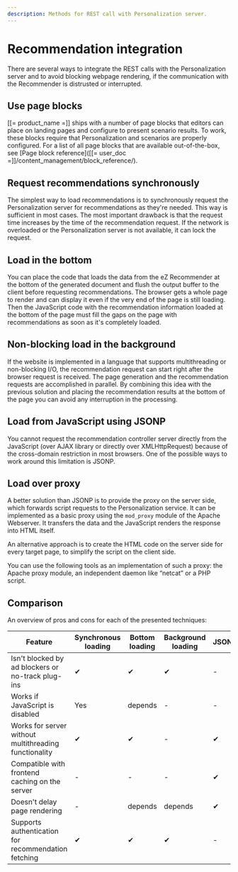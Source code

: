 ```yaml
---
description: Methods for REST call with Personalization server.
---
```


# Recommendation integration

There are several ways to integrate the REST calls with the Personalization server 
and to avoid blocking webpage rendering, if the communication with the Recommender 
is distrusted or interrupted.

## Use page blocks

[[= product_name =]] ships with a number of page blocks that editors can place on
landing pages and configure to present scenario results.
To work, these blocks require that Personalization and scenarios are properly 
configured.
For a list of all page blocks that are available out-of-the-box, 
see [Page block reference]([[= user_doc =]]/content_management/block_reference/).

## Request recommendations synchronously

The simplest way to load recommendations is to synchronously request the Personalization 
server for recommendations as they're needed. This way is sufficient in most cases. 
The most important drawback is that the request time increases by the time 
of the recommendation request. 
If the network is overloaded or the Personalization server is not available, 
it can lock the request.

## Load in the bottom

You can place the code that loads the data from the eZ Recommender at the bottom 
of the generated document and flush the output buffer to the client 
before requesting recommendations. 
The browser gets a whole page to render and can display it even if the very end 
of the page is still loading. 
Then the JavaScript code with the recommendation information loaded at the bottom 
of the page must fill the gaps on the page with recommendations as soon as 
it's completely loaded.

## Non-blocking load in the background

If the website is implemented in a language that supports multithreading or 
non-blocking I/O, the recommendation request can start right after the browser 
request is received. 
The page generation and the recommendation requests are accomplished in parallel. 
By combining this idea with the previous solution and placing the recommendation 
results at the bottom of the page you can avoid any interruption in the processing.

## Load from JavaScript using JSONP

You cannot request the recommendation controller server directly from the JavaScript 
(over AJAX library or directly over XMLHttpRequest) because of the cross-domain 
restriction in most browsers. 
One of the possible ways to work around this limitation is JSONP.

## Load over proxy

A better solution than JSONP is to provide the proxy on the server side, which 
forwards script requests to the Personalization service. 
It can be implemented as a basic proxy using the `mod_proxy` module of 
the Apache Webserver. 
It transfers the data and the JavaScript renders the response into HTML itself.

An alternative approach is to create the HTML code on the server side for every 
target page, to simplify the script on the client side.

You can use the following tools as an implementation of such a proxy: 
the Apache proxy module, an independent daemon like “netcat” or a PHP script.

## Comparison

An overview of pros and cons for each of the presented techniques:

|Feature|Synchronous loading|Bottom loading|Background loading|JSONP|XMLHttpRequest + Proxy|
|---|---|---|---|---|---|
|Isn't blocked by ad blockers or no-track plug-ins|&#10004;|&#10004;|&#10004;|-|&#10004;|
|Works if JavaScript is disabled|Yes|depends|-|-|-|	 	 
|Works for server without multithreading functionality|&#10004;|&#10004;|-|&#10004;|&#10004;|
|Compatible with frontend caching on the server|-|-|-|&#10004;|&#10004;|
|Doesn't delay page rendering|-|depends|depends|&#10004;|&#10004;|
|Supports authentication for recommendation fetching|&#10004;|&#10004;|&#10004;|-|depends|
